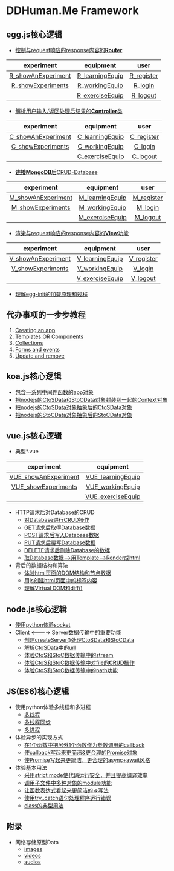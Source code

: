 # DDHuman.Me Framework

## egg.js核心逻辑

- [控制与request响应的response内容的**Router**](/chapters/egg.js核心逻辑/控制与request响应的response内容的Router.md)

|experiment|equipment|  user  |
|:-------:|:-------:|:-------:|
|[R_showAnExperiment]|[R_learningEquip]|[R_register]|
|[R_showExperiments]|[R_workingEquip]|[R_login]|
|                   |[R_exerciseEquip]|[R_logout]|

[R_showAnExperiment]: /chapters/vue.js核心逻辑/Router/showAnExperiment.md
[R_showExperiments]: /chapters/vue.js核心逻辑/Router/showExperiments.md

[R_learningEquip]: /chapters/egg.js核心逻辑/Router/learningEquip.md
[R_workingEquip]: /chapters/egg.js核心逻辑/Router/workingEquip.md
[R_exerciseEquip]: /chapters/egg.js核心逻辑/Router/exerciseEquip.md

[R_register]: /chapters/egg.js核心逻辑/Router/register.md
[R_login]: /chapters/egg.js核心逻辑/Router/login.md
[R_logout]: /chapters/egg.js核心逻辑/Router/logout.md

- [解析用户输入/返回处理后结果的**Controller**类](/chapters/egg.js核心逻辑/解析用户输入-返回处理后结果的Controller类.md)

|experiment|equipment|  user  |
|:-------:|:-------:|:-------:|
|[C_showAnExperiment]|[C_learningEquip]|[C_register]|
|[C_showExperiments]|[C_workingEquip]|[C_login]|
|                   |[C_exerciseEquip]|[C_logout]|

[C_showAnExperiment]: /chapters/vue.js核心逻辑/Ctroller/showAnExperiment.md
[C_showExperiments]: /chapters/vue.js核心逻辑/Ctroller/showExperiments.md

[C_learningEquip]: /chapters/egg.js核心逻辑/Ctroller/learningEquip.md
[C_workingEquip]: /chapters/egg.js核心逻辑/Ctroller/workingEquip.md
[C_exerciseEquip]: /chapters/egg.js核心逻辑/Ctroller/exerciseEquip.md

[C_register]: /chapters/egg.js核心逻辑/Ctroller/register.md
[C_login]: /chapters/egg.js核心逻辑/Ctroller/login.md
[C_logout]: /chapters/egg.js核心逻辑/Ctroller/logout.md

- [**连接MongoDB**后CRUD-Database](/chapters/egg.js核心逻辑/连接MongoDB后CRUD-Database.md)

|experiment|equipment|  user  |
|:-------:|:-------:|:-------:|
|[M_showAnExperiment]|[M_learningEquip]|[M_register]|
|[M_showExperiments]|[M_workingEquip]|[M_login]|
|                   |[M_exerciseEquip]|[M_logout]|

[M_showAnExperiment]: /chapters/vue.js核心逻辑/Model/showAnExperiment.md
[M_showExperiments]: /chapters/vue.js核心逻辑/Model/showExperiments.md

[M_learningEquip]: /chapters/egg.js核心逻辑/Model/learningEquip.md
[M_workingEquip]: /chapters/egg.js核心逻辑/Model/workingEquip.md
[M_exerciseEquip]: /chapters/egg.js核心逻辑/Model/exerciseEquip.md

[M_register]: /chapters/egg.js核心逻辑/Model/register.md
[M_login]: /chapters/egg.js核心逻辑/Model/login.md
[M_logout]: /chapters/egg.js核心逻辑/Model/logout.md

- [渲染与request响应的response内容的**View**功能](/chapters/egg.js核心逻辑/渲染与request响应的response内容的View功能.md)

|experiment|equipment|  user  |
|:-------:|:-------:|:-------:|
|[V_showAnExperiment]|[V_learningEquip]|[V_register]|
|[V_showExperiments]|[V_workingEquip]|[V_login]|
|                   |[V_exerciseEquip]|[V_logout]|

[V_showAnExperiment]: /chapters/vue.js核心逻辑/View/showAnExperiment.md
[V_showExperiments]: /chapters/vue.js核心逻辑/View/showExperiments.md

[V_learningEquip]: /chapters/egg.js核心逻辑/View/learningEquip.md
[V_workingEquip]: /chapters/egg.js核心逻辑/View/workingEquip.md
[V_exerciseEquip]: /chapters/egg.js核心逻辑/View/exerciseEquip.md

[V_register]: /chapters/egg.js核心逻辑/View/register.md
[V_login]: /chapters/egg.js核心逻辑/View/login.md
[V_logout]: /chapters/egg.js核心逻辑/View/logout.md

- [理解egg-init的加载原理和过程](/chapters/egg.js核心逻辑/理解egg-init的加载原理和过程.md)

## 代办事项的一步步教程

1. [Creating an app](/chapters/一步步教程_代办事项应用/Creating_an_app.md)
2. [Templates OR Components](/chapters/一步步教程_代办事项应用/Components.md)
3. [Collections](/chapters/一步步教程_代办事项应用/Collections.md)
4. [Forms and events](/chapters/一步步教程_代办事项应用/Forms_and_events.md)
5. [Update and remove](/chapters/一步步教程_代办事项应用/Update_and_remove.md)

## koa.js核心逻辑

- [包含一系列中间件函数的app对象](/chapters/koa.js核心逻辑/包含一系列中间件函数的app对象.md)
- [把nodejs的CtoSData和StoCData对象封装到一起的Context对象](/chapters/koa.js核心逻辑/把nodejs的CtoSData和StoCData对象封装到一起的Context对象.md)
- [把nodejs的CtoSData对象抽象后的CtoSData对象](/chapters/koa.js核心逻辑/把nodejs的CtoSData对象抽象后的CtoSData对象.md)
- [把nodejs的StoCData对象抽象后的StoCData对象](/chapters/koa.js核心逻辑/把nodejs的StoCData对象抽象后的StoCData对象.md)

## vue.js核心逻辑

- 典型*.vue

| experiment | equipment |
|:-------:|:-------:|
|[VUE_showAnExperiment]|[VUE_learningEquip]|
|[VUE_showExperiments]|[VUE_workingEquip]|
|                   |[VUE_exerciseEquip]|

[VUE_showAnExperiment]: /chapters/vue.js核心逻辑/showAnExperiment.md
[VUE_showExperiments]: /chapters/vue.js核心逻辑/showExperiments.md

[VUE_learningEquip]: /chapters/vue.js核心逻辑/learningEquip.md
[VUE_workingEquip]: /chapters/vue.js核心逻辑/workingEquip.md
[VUE_exerciseEquip]: /chapters/vue.js核心逻辑/exerciseEquip.md

- HTTP请求后对Database的CRUD
  - [对Database进行CRUD操作](/chapters/vue.js核心逻辑/对Database进行CRUD操作.md)
  - [GET请求后取得Database数据](/chapters/vue.js核心逻辑/GET请求后取得Database数据.md)
  - [POST请求后写入Database数据](/chapters/vue.js核心逻辑/POST请求后写入Database数据.md)
  - [PUT请求后覆写Database数据](/chapters/vue.js核心逻辑/PUT请求后覆写Database数据.md)
  - [DELETE请求后删除Database的数据](/chapters/vue.js核心逻辑/DELETE请求后删除Database中的数据.md)
  - [取Database数据-->用Template-->Render成html](/chapters/vue.js核心逻辑/从Database取得数据通过TemplateRender成html文件.md)
- 背后的数据结构和算法
  - [体验html页面的DOM结构和节点数据](/chapters/vue.js核心逻辑/体验html页面的DOM结构和节点数据.md)
  - [用js创建html页面中的标签内容](/chapters/vue.js核心逻辑/用js创建html页面中的标签内容.md)
  - [理解Virtual DOM和diff()](/chapters/vue.js核心逻辑/理解Virtual_DOM和diff().md)

## node.js核心逻辑

- [使用python体验socket](/chapters/node.js核心逻辑/使用python体验socket.md)
- Client <----> Server数据传输中的重要功能
	- [创建createServer()处理CtoSData和StoCData](/chapters/node.js核心逻辑/创建createServer()处理CtoSData和StoCData.md)
	- [解析CtoSData中的url](/chapters/node.js核心逻辑/解析CtoSData中的url.md)
	- [体验CtoS和StoC数据传输中的stream](/chapters/node.js核心逻辑/体验CtoS和StoC数据传输中的stream.md)
	- [体验CtoS和StoC数据传输中对file的**CRUD**操作](/chapters/node.js核心逻辑/体验CtoS和StoC数据传输中对file的CRUD操作.md)
	- [体验CtoS和StoC数据传输中的path功能](/chapters/node.js核心逻辑/体验CtoS和StoC数据传输中的path功能.md)

## JS(ES6)核心逻辑

- 使用python体验多线程和多进程
	- [多线程](/chapters/JS(ES6)核心逻辑/使用python体验多线程.md)
	- [多线程同步](/chapters/JS(ES6)核心逻辑/使用python体验多线程同步.md) 
	- [多进程](/chapters/JS(ES6)核心逻辑/使用python体验多进程.md)
- 体验异步的实现方式
  - [在1个函数中把另外1个函数作为参数调用的callback](/chapters/JS(ES6)核心逻辑/在1个函数中把另外1个函数作为参数调用的callback.md)
  - [使callback写起来更简洁&更合理的Promise对象](/chapters/JS(ES6)核心逻辑/使callback写起来更简洁&更合理的Promise对象.md)
  - [使Promise写起来更简洁，更合理的async+await风格](/chapters/JS(ES6)核心逻辑/使Promise写起来更简洁，更合理的async+await风格.md)
- 体验基本用法
  - [采用strict mode使代码运行安全，并且提高编译效率](/chapters/JS(ES6)核心逻辑/采用strict_mode使代码运行安全&提高编译效率.md)
  - [调用子文件中多种对象的module功能](/chapters/JS(ES6)核心逻辑/调用子文件中多种对象的module功能.md)
  - [让函数表达式看起来更简洁的=>写法](/chapters/JS(ES6)核心逻辑/让函数表达式看起来更简洁的Arrow写法.md)
  - [使用try..catch语句处理程序运行错误](/chapters/JS(ES6)核心逻辑/使用try..catch语句处理程序运行错误.md)
  - [class的典型用法](/chapters/JS(ES6)核心逻辑/class的典型用法.md)

## 附录

- 网络存储原型Data
  - [images](/chapters/附录/网络存储原型Data的images.md)
  - [videos](/chapters/附录/网络存储原型Data的videos.md)
  - [audios](/chapters/附录/网络存储原型Data的audios.md)


